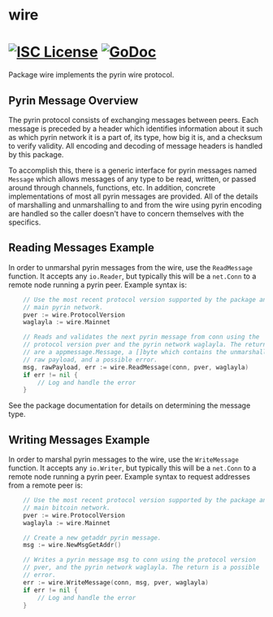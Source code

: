 wire
====

[![ISC License](http://img.shields.io/badge/license-ISC-blue.svg)](https://choosealicense.com/licenses/isc/)
[![GoDoc](https://img.shields.io/badge/godoc-reference-blue.svg)](http://godoc.org/github.com/waglayla/waglaylad/wire)
=======

Package wire implements the pyrin wire protocol.

## Pyrin Message Overview

The pyrin protocol consists of exchanging messages between peers. Each message
is preceded by a header which identifies information about it such as which
pyrin network it is a part of, its type, how big it is, and a checksum to
verify validity. All encoding and decoding of message headers is handled by this
package.

To accomplish this, there is a generic interface for pyrin messages named
`Message` which allows messages of any type to be read, written, or passed
around through channels, functions, etc. In addition, concrete implementations
of most all pyrin messages are provided. All of the details of marshalling and 
unmarshalling to and from the wire using pyrin encoding are handled so the 
caller doesn't have to concern themselves with the specifics.

## Reading Messages Example

In order to unmarshal pyrin messages from the wire, use the `ReadMessage`
function. It accepts any `io.Reader`, but typically this will be a `net.Conn`
to a remote node running a pyrin peer. Example syntax is:

```Go
	// Use the most recent protocol version supported by the package and the
	// main pyrin network.
	pver := wire.ProtocolVersion
	waglayla := wire.Mainnet

	// Reads and validates the next pyrin message from conn using the
	// protocol version pver and the pyrin network waglayla. The returns
	// are a appmessage.Message, a []byte which contains the unmarshalled
	// raw payload, and a possible error.
	msg, rawPayload, err := wire.ReadMessage(conn, pver, waglayla)
	if err != nil {
		// Log and handle the error
	}
```

See the package documentation for details on determining the message type.

## Writing Messages Example

In order to marshal pyrin messages to the wire, use the `WriteMessage`
function. It accepts any `io.Writer`, but typically this will be a `net.Conn`
to a remote node running a pyrin peer. Example syntax to request addresses
from a remote peer is:

```Go
	// Use the most recent protocol version supported by the package and the
	// main bitcoin network.
	pver := wire.ProtocolVersion
	waglayla := wire.Mainnet

	// Create a new getaddr pyrin message.
	msg := wire.NewMsgGetAddr()

	// Writes a pyrin message msg to conn using the protocol version
	// pver, and the pyrin network waglayla. The return is a possible
	// error.
	err := wire.WriteMessage(conn, msg, pver, waglayla)
	if err != nil {
		// Log and handle the error
	}
```
